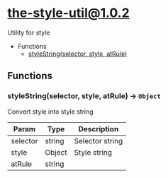 <!-- // Code generated by coz. DO NOT EDIT. -->
# the-style-util@1.0.2

Utility for style

+ Functions
  + [styleString(selector, style, atRule)](#the-style-util-function-style-string)

## Functions

<a class='md-heading-link' name="the-style-util-function-style-string" ></a>

### styleString(selector, style, atRule) -> `Object`

Convert style into style string

| Param | Type | Description |
| ----- | --- | -------- |
| selector | string | Selector string |
| style | Object | Style string |
| atRule | string |  |





